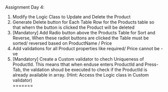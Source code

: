 

Assignment Day 4:
1. Modify the Logic Class to Update and Delete the Product
2. Generate Delete button for Each Table Row  for the Products table so that whern the button is clicked the Product will be deleted
3. [Mandatory] Add Radio button above the Products Table for Sort and Reverse, When these radiot buttons are clicked the Table must be sorted/ reversed based on ProductName / Price
4. Add validations for all Product properties like required/ Price cannot be -ve
5. [Mandatory] Create a Custom validator to chech Uniqueness of ProductId. This means tthat when enduse enters ProductId and Press-Tab, the valdation shoud be executed to check if the ProductId is already available in array. (Hint: Access the Logic class in Custom validator)  
=======
